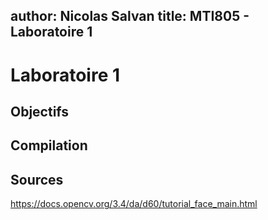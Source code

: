 author: Nicolas Salvan
title: MTI805 - Laboratoire 1
---
# Laboratoire 1

## Objectifs 

## Compilation 




## Sources 

https://docs.opencv.org/3.4/da/d60/tutorial_face_main.html 
